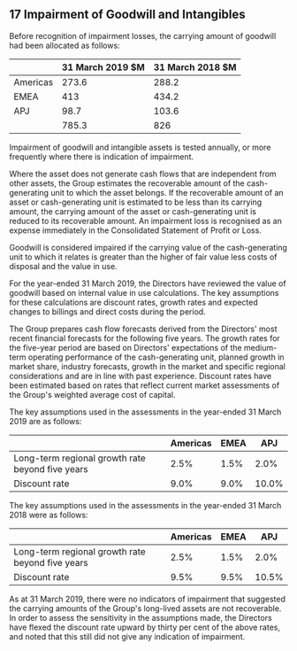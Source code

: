 ## 17 Impairment of Goodwill and Intangibles

Before recognition of impairment losses, the carrying amount of goodwill had been allocated as follows:

|          |   31 March 2019 $M |   31 March 2018 $M |
|----------|--------------------|--------------------|
| Americas |              273.6 |              288.2 |
| EMEA     |              413   |              434.2 |
| APJ      |               98.7 |              103.6 |
|          |              785.3 |              826   |

Impairment of goodwill and intangible assets is tested annually, or more frequently where there is indication of impairment.

Where the asset does not generate cash flows that are independent from other assets, the Group estimates the recoverable amount of the cash-generating unit to which the asset belongs. If the recoverable amount of an asset or cash-generating unit is estimated to be less than its carrying amount, the carrying amount of the asset or cash-generating unit is reduced to its recoverable amount. An impairment loss is recognised as an expense immediately in the Consolidated Statement of Profit or Loss.

Goodwill is considered impaired if the carrying value of the cash-generating unit to which it relates is greater than the higher of fair value less costs of disposal and the value in use.

For the year-ended 31 March 2019, the Directors have reviewed the value of goodwill based on internal value in use calculations. The key assumptions for these calculations are discount rates, growth rates and expected changes to billings and direct costs during the period.

The Group prepares cash flow forecasts derived from the Directors' most recent financial forecasts for the following five years. The growth rates for the five-year period are based on Directors' expectations of the medium-term operating performance of the cash-generating unit, planned growth in market share, industry forecasts, growth in the market and specific regional considerations and are in line with past experience. Discount rates have been estimated based on rates that reflect current market assessments of the Group's weighted average cost of capital.

The key assumptions used in the assessments in the year-ended 31 March 2019 are as follows:

|                                                  | Americas   | EMEA   | APJ   |
|--------------------------------------------------|------------|--------|-------|
| Long-term regional growth rate beyond five years | 2.5%       | 1.5%   | 2.0%  |
| Discount rate                                    | 9.0%       | 9.0%   | 10.0% |

The key assumptions used in the assessments in the year-ended 31 March 2018 were as follows:

|                                                  | Americas   | EMEA   | APJ   |
|--------------------------------------------------|------------|--------|-------|
| Long-term regional growth rate beyond five years | 2.5%       | 1.5%   | 2.0%  |
| Discount rate                                    | 9.5%       | 9.5%   | 10.5% |

As at 31 March 2019, there were no indicators of impairment that suggested the carrying amounts of the Group's long-lived assets are not recoverable. In order to assess the sensitivity in the assumptions made, the Directors have flexed the discount rate upward by thirty per cent of the above rates, and noted that this still did not give any indication of impairment.
